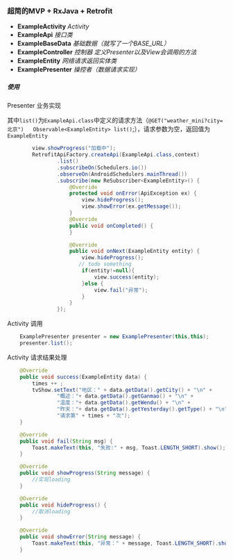 
### 超简的MVP + RxJava + Retrofit

 - **ExampleActivity**      *Activity*
 - **ExampleApi**           *接口类*
 - **ExampleBaseData**   *基础数据（就写了一个BASE_URL）*
 - **ExampleController**  *控制器   定义Presenter以及View会调用的方法*
 - **ExampleEntity**    *网络请求返回实体类*
 - **ExamplePresenter**  *操控者（数据请求实现）*

##### 使用

Presenter 业务实现

其中`list()`为`ExampleApi.class`中定义的请求方法（`@GET("weather_mini?city=北京")   Observable<ExampleEntity> list()`;），请求参数为空，返回值为`ExampleEntity`

     	
```java
        view.showProgress("加载中");
        RetrofitApiFactory.createApi(ExampleApi.class,context)
                .list()
                .subscribeOn(Schedulers.io())
                .observeOn(AndroidSchedulers.mainThread())
                .subscribe(new ReSubscriber<ExampleEntity>() {
                    @Override
                    protected void onError(ApiException ex) {
                        view.hideProgress();
                        view.showError(ex.getMessage());
                    }
                    @Override
                    public void onCompleted() {
                    }

                    @Override
                    public void onNext(ExampleEntity entity) {
                        view.hideProgress();
                       // todo something
                        if(entity!=null){
                            view.success(entity);
                        }else {
                            view.fail("异常");
                        }
                    }
                });
```

Activity 调用

```java
	ExamplePresenter presenter = new ExamplePresenter(this,this);
	presenter.list();
```
Activity 请求结果处理

```java
	@Override
    public void success(ExampleEntity data) {
        times ++ ;
        tvShow.setText("地区：" + data.getData().getCity() + "\n" +
                "概述："+ data.getData().getGanmao() + "\n" +
                "温度："+ data.getData().getWendu() + "\n" +
                "昨天："+ data.getData().getYesterday().getType() + "\n" +
                "请求第" + times + "次");
    }

    @Override
    public void fail(String msg) {
        Toast.makeText(this, "失败:" + msg, Toast.LENGTH_SHORT).show();
    }

    @Override
    public void showProgress(String message) {
        //实现loading
    }

    @Override
    public void hideProgress() {
        //取消loading
    }

    @Override
    public void showError(String message) {
        Toast.makeText(this, "异常：" + message, Toast.LENGTH_SHORT).show();
    }
```
